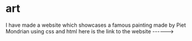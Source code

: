 # art
I have made a website which showcases a famous painting made by Piet Mondrian using css and html
here is the link to the website ------>
